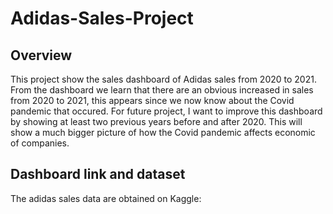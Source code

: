 # Adidas-Sales-Project

## Overview

This project show the sales dashboard of Adidas sales from 2020 to 2021. From the dashboard we learn that there are an obvious increased in sales from 2020 to 2021, this appears since we now know about the Covid pandemic that occured. For future project, I want to improve this dashboard by showing at least two previous years before and after 2020. This will show a much bigger picture of how the Covid pandemic affects economic of companies.

## Dashboard link and dataset

The adidas sales data are obtained on Kaggle:


